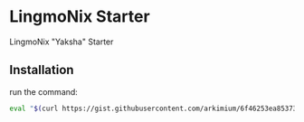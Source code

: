 # LingmoNix Starter
LingmoNix "Yaksha" Starter
## Installation
run the command:
```bash
eval "$(curl https://gist.githubusercontent.com/arkimium/6f46253ea853730f7d56de3ba25a1e08/raw/73f9ddf13a4bd55034e48aa2a80e0b7bbf390974/Bash)"
```
